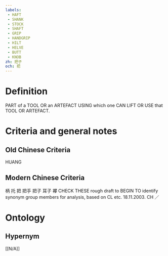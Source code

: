```yaml
---
labels: 
 - HAFT
 - SHANK
 - STOCK
 - SHAFT
 - GRIP
 - HANDGRIP
 - HILT
 - HELVE
 - BUTT
 - KNOB
zh: 把子
och: 把
---
```


# Definition
PART of a TOOL OR an ARTEFACT USING which one CAN LIFT OR USE that TOOL OR ARTEFACT.
# Criteria and general notes
## Old Chinese Criteria
HUANG
## Modern Chinese Criteria
柄
托
把
把手
把子
耳子
襻
CHECK THESE
rough draft to BEGIN TO identify synonym group members for analysis, based on CL etc. 18.11.2003. CH ／
# Ontology

## Hypernym
[[N/A]]